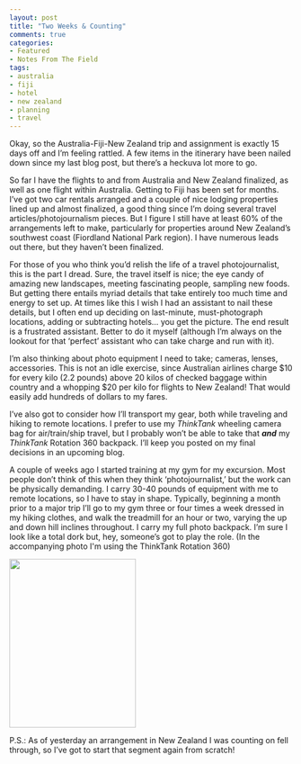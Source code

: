 ```yaml
---
layout: post
title: "Two Weeks & Counting"
comments: true
categories:
- Featured
- Notes From The Field
tags:
- australia
- fiji
- hotel
- new zealand
- planning
- travel
---
```

Okay, so the Australia-Fiji-New Zealand trip and assignment is exactly 15 days off and I’m feeling rattled. A few items in the itinerary have been nailed down since my last blog post, but there’s a heckuva lot more to go.

So far I have the flights to and from Australia and New Zealand finalized, as well as one flight within Australia. Getting to Fiji has been set for months. I’ve got two car rentals arranged and a couple of nice lodging properties lined up and almost finalized, a good thing since I’m doing several travel articles/photojournalism pieces. But I figure I still have at least 60% of the arrangements left to make, particularly for properties around New Zealand’s southwest coast (Fiordland National Park region). I have numerous leads out there, but they haven’t been finalized.

For those of you who think you’d relish the life of a travel photojournalist, this is the part I dread. Sure, the travel itself is nice; the eye candy of amazing new landscapes, meeting fascinating people, sampling new foods. But getting there entails myriad details that take entirely too much time and energy to set up. At times like this I wish I had an assistant to nail these details, but I often end up deciding on last-minute, must-photograph locations, adding or subtracting hotels… you get the picture. The end result is a frustrated assistant. Better to do it myself (although I’m always on the lookout for that ‘perfect’ assistant who can take charge and run with it).

I’m also thinking about photo equipment I need to take; cameras, lenses, accessories. This is not an idle exercise, since Australian airlines charge $10 for every kilo (2.2 pounds) above 20 kilos of checked baggage within country and a whopping $20 per kilo for flights to New Zealand! That would easily add hundreds of dollars to my fares.

I’ve also got to consider how I’ll transport my gear, both while traveling and hiking to remote locations. I prefer to use my <em>ThinkTank</em> wheeling camera bag for air/train/ship travel, but I probably won’t be able to take that <strong><em>and</em></strong> my <em>ThinkTank</em> Rotation 360 backpack. I’ll keep you posted on my final decisions in an upcoming blog.

A couple of weeks ago I started training at my gym for my excursion. Most people don’t think of this when they think ‘photojournalist,’ but the work can be physically demanding. I carry 30-40 pounds of equipment with me to remote locations, so I have to stay in shape. Typically, beginning a month prior to a major trip I’ll go to my gym three or four times a week dressed in my hiking clothes, and walk the treadmill for an hour or two, varying the up and down hill inclines throughout. I carry my full photo backpack. I’m sure I look like a total dork but, hey, someone’s got to play the role. (In the accompanying photo I'm using the ThinkTank Rotation 360)

<a href="http://blog.lesterpickerphoto.com/wp-content/uploads/2010/10/lesontreadmill-1-of-1.jpg"><img class="size-medium wp-image-616" title="lesontreadmill 1 of 1" src="http://blog.lesterpickerphoto.com/wp-content/uploads/2010/10/lesontreadmill-1-of-1-225x300.jpg" alt="" width="225" height="300"></a>

P.S.: As of yesterday an arrangement in New Zealand I was counting on fell through, so I’ve got to start that segment again from scratch!